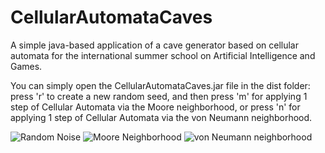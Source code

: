 # CellularAutomataCaves
A simple java-based application of a cave generator based on cellular automata for the international summer school on Artificial Intelligence and Games.

You can simply open the CellularAutomataCaves.jar file in the dist folder: press 'r' to create a new random seed, and then press 'm' for applying 1 step of Cellular Automata via the Moore neighborhood, or press 'n' for applying 1 step of Cellular Automata via the von Neumann neighborhood.

![Random Noise](/Readme_companion/rndcaves_1.png=100x100) ![Moore Neighborhood](/Readme_companion/rndcaves_2.png=100x100) ![von Neumann neighborhood](/Readme_companion/rndcaves_3.png=100x100)
